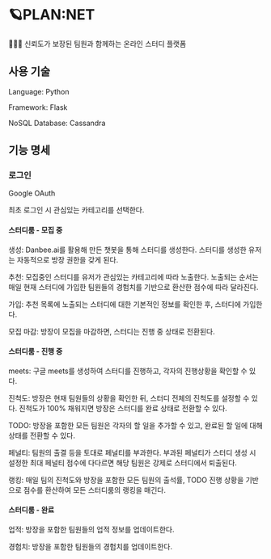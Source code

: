 # 🪐PLAN:NET

👩‍👧‍👧 신뢰도가 보장된 팀원과 함께하는 온라인 스터디 플랫폼



## 사용 기술

Language: Python

Framework: Flask

NoSQL Database: Cassandra



## 기능 명세

### 로그인

Google OAuth

최초 로그인 시 관심있는 카테고리를 선택한다.



#### 스터디룸 - 모집 중

생성: Danbee.ai를 활용해 만든 챗봇을 통해 스터디를 생성한다. 스터디를 생성한 유저는 자동적으로 방장 권한을 갖게 된다.

추천: 모집중인 스터디를 유저가 관심있는 카테고리에 따라 노출한다. 노출되는 순서는 매일 현재 스터디에 가입한 팀원들의 경험치를 기반으로 환산한 점수에 따라 달라진다.

가입: 추천 목록에 노출되는 스터디에 대한 기본적인 정보를 확인한 후, 스터디에 가입한다.

모집 마감: 방장이 모집을 마감하면, 스터디는 진행 중 상태로 전환된다.



#### 스터디룸 - 진행 중

meets: 구글 meets를 생성하여 스터디를 진행하고, 각자의 진행상황을 확인할 수 있다.

진척도: 방장은 현재 팀원들의 상황을 확인한 뒤, 스터디 전체의 진척도를 설정할 수 있다. 진척도가 100% 채워지면 방장은 스터디를 완료 상태로 전환할 수 있다.

TODO: 방장을 포함한 모든 팀원은 각자의 할 일을 추가할 수 있고, 완료된 할 일에 대해 상태를 전환할 수 있다.

페널티: 팀원의 출결 등을 토대로 페널티를 부과한다. 부과된 페널티가 스터디 생성 시 설정한 최대 페널티 점수에 다다르면 해당 팀원은 강제로 스터디에서 퇴출된다.

랭킹: 매일 팀의 진척도와 방장을 포함한 모든 팀원의 출석률, TODO 진행 상황을 기반으로 점수를 환산하여 모든 스터디룸의 랭킹을 매긴다.



#### 스터디룸 - 완료

업적: 방장을 포함한 팀원들의 업적 정보를 업데이트한다.

경험치: 방장을 포함한 팀원들의 경험치를 업데이트한다.